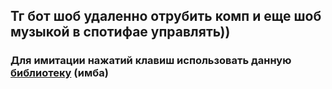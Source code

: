 ## Тг бот шоб удаленно отрубить комп и еще шоб музыкой в спотифае управлять))

### Для имитации нажатий клавиш использовать данную [библиотеку](https://github.com/keenua/WinAPI/tree/master/WinAPI) (имба)

